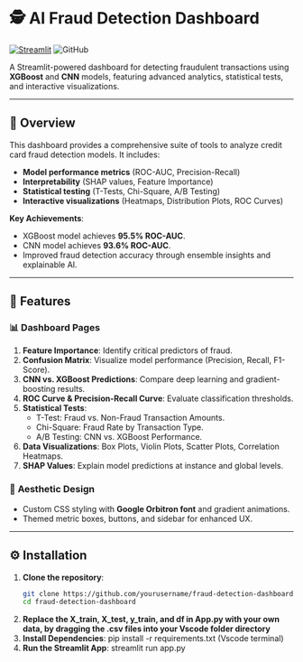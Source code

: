 # 🕵️ AI Fraud Detection Dashboard

[![Streamlit](https://static.streamlit.io/badges/streamlit_badge_black_white.svg)](https://your-demo-app-url.streamlit.app/)
![GitHub](https://img.shields.io/github/license/yourusername/fraud-detection-dashboard)

A Streamlit-powered dashboard for detecting fraudulent transactions using **XGBoost** and **CNN** models, featuring advanced analytics, statistical tests, and interactive visualizations.

---

## 📌 Overview

This dashboard provides a comprehensive suite of tools to analyze credit card fraud detection models. It includes:
- **Model performance metrics** (ROC-AUC, Precision-Recall)
- **Interpretability** (SHAP values, Feature Importance)
- **Statistical testing** (T-Tests, Chi-Square, A/B Testing)
- **Interactive visualizations** (Heatmaps, Distribution Plots, ROC Curves)

**Key Achievements**:
- XGBoost model achieves **95.5% ROC-AUC**.
- CNN model achieves **93.6% ROC-AUC**.
- Improved fraud detection accuracy through ensemble insights and explainable AI.

---

## 🚀 Features

### 📊 **Dashboard Pages**
1. **Feature Importance**: Identify critical predictors of fraud.
2. **Confusion Matrix**: Visualize model performance (Precision, Recall, F1-Score).
3. **CNN vs. XGBoost Predictions**: Compare deep learning and gradient-boosting results.
4. **ROC Curve & Precision-Recall Curve**: Evaluate classification thresholds.
5. **Statistical Tests**:
   - T-Test: Fraud vs. Non-Fraud Transaction Amounts.
   - Chi-Square: Fraud Rate by Transaction Type.
   - A/B Testing: CNN vs. XGBoost Performance.
6. **Data Visualizations**: Box Plots, Violin Plots, Scatter Plots, Correlation Heatmaps.
7. **SHAP Values**: Explain model predictions at instance and global levels.

### 🎨 **Aesthetic Design**
- Custom CSS styling with **Google Orbitron font** and gradient animations.
- Themed metric boxes, buttons, and sidebar for enhanced UX.

---

## ⚙️ Installation

1. **Clone the repository**:
   ```bash
   git clone https://github.com/yourusername/fraud-detection-dashboard.git
   cd fraud-detection-dashboard

2. **Replace the X_train, X_test, y_train, and df in App.py with your own data, by dragging the .csv files into your Vscode folder directory**
3. **Install Dependencies**:
   pip install -r requirements.txt (Vscode terminal)
4. **Run the Streamlit App**:
    streamlit run app.py

  
